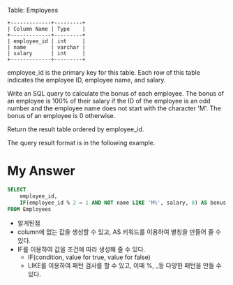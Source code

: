 Table: Employees
```
+-------------+---------+
| Column Name | Type    |
+-------------+---------+
| employee_id | int     |
| name        | varchar |
| salary      | int     |
+-------------+---------+
```
employee_id is the primary key for this table.
Each row of this table indicates the employee ID, employee name, and salary.
 

Write an SQL query to calculate the bonus of each employee. The bonus of an employee is 100% of their salary if the ID of the employee is an odd number and the employee name does not start with the character 'M'. The bonus of an employee is 0 otherwise.

Return the result table ordered by employee_id.

The query result format is in the following example.

# My Answer 
```sql
SELECT 
    employee_id, 
    IF(employee_id % 2 = 1 AND NOT name LIKE 'M%', salary, 0) AS bonus
FROM Employees
```

- 알게된점 
- column에 없는 값을 생성할 수 있고, AS 키워드를 이용하여 별칭을 만들어 줄 수 있다. 
- IF를 이용하여 값을 조건에 따라 생성해 줄 수 있다. 
    - IF(condition, value for true, value for false)
    - LIKE를 이용하여 패턴 검사를 할 수 있고, 이때 %, _등 다양한 패턴을 만들 수 있다. 
